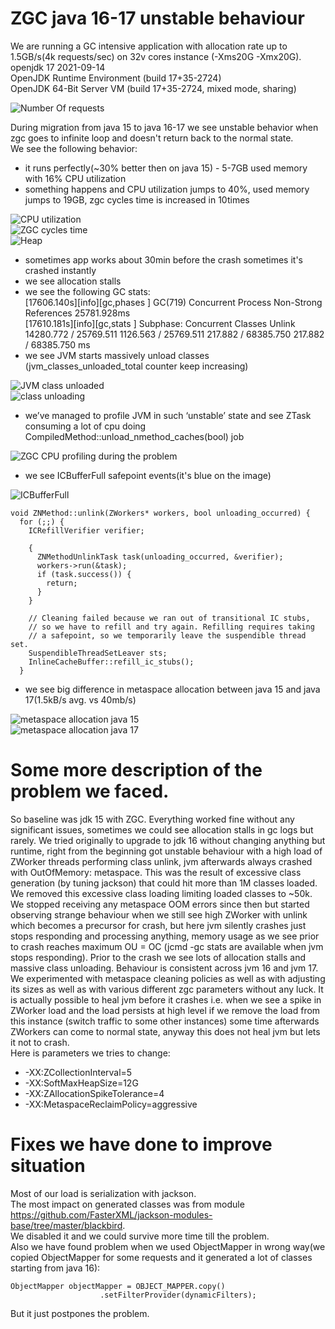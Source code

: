 # ZGC java 16-17 unstable behaviour
We are running a GC intensive application with allocation rate up to 1.5GB/s(4k requests/sec) on 32v cores instance (-Xms20G -Xmx20G).  
openjdk 17 2021-09-14  
OpenJDK Runtime Environment (build 17+35-2724)  
OpenJDK 64-Bit Server VM (build 17+35-2724, mixed mode, sharing)  

![Number Of requests](Requests.png?raw=true "Requests")  

During migration from java 15 to java 16-17 we see unstable behavior when zgc goes to infinite loop and doesn't return back to the normal state.  
We see the following behavior:  
- it runs perfectly(~30% better then on java 15) - 5-7GB used memory with 16% CPU utilization  
- something happens and CPU utilization jumps to 40%, used memory jumps to 19GB, zgc cycles time is increased in 10times

![CPU utilization](IInstance%20CPU%20utilization.png?raw=true "CPU Utilization")  
![ZGC cycles time](ZGC%20cycles%20time.png?raw=true "ZGC cycles time")  
![Heap](heap.png?raw=true "Heap")  

- sometimes app works about 30min before the crash sometimes it's crashed instantly  
- we see allocation stalls  
- we see the following GC stats:   
[17606.140s][info][gc,phases   ] GC(719) Concurrent Process Non-Strong References 25781.928ms  
[17610.181s][info][gc,stats    ] Subphase: Concurrent Classes Unlink   14280.772 / 25769.511  1126.563 / 25769.511   217.882 / 68385.750   217.882 / 68385.750   ms  
- we see JVM starts massively unload classes (jvm_classes_unloaded_total counter keep increasing)

![JVM class unloaded](JVM%20class%20unloaded.png?raw=true "JVM class unloaded")  
![class unloading](class%20unloading.png?raw=true "class unloading")  

- we’ve managed to profile JVM in such ‘unstable’ state and see ZTask consuming a lot of cpu doing CompiledMethod::unload_nmethod_caches(bool) job  

![ZGC CPU profiling during the problem](ZGC%20CPU%20profiling%20during%20the%20problem.png?raw=true "ZGC CPU profiling during the problem")  

- we see ICBufferFull safepoint events(it's blue on the image)  

![ICBufferFull](ICBufferFull.png?raw=true "ICBufferFull")  

```
void ZNMethod::unlink(ZWorkers* workers, bool unloading_occurred) {
  for (;;) {
    ICRefillVerifier verifier;

    {
      ZNMethodUnlinkTask task(unloading_occurred, &verifier);
      workers->run(&task);
      if (task.success()) {
        return;
      }
    }

    // Cleaning failed because we ran out of transitional IC stubs,
    // so we have to refill and try again. Refilling requires taking
    // a safepoint, so we temporarily leave the suspendible thread set.
    SuspendibleThreadSetLeaver sts;
    InlineCacheBuffer::refill_ic_stubs();
  }
```

- we see big difference in metaspace allocation between java 15 and java 17(1.5kB/s avg. vs 40mb/s)  

![metaspace allocation java 15](metaspace%20allocation%20java%2015.png?raw=true "metaspace allocation java 15")  
![metaspace allocation java 17](metaspace%20allocation%20java%2017.png?raw=true "metaspace allocation java 17")  

# Some more description of the problem we faced.  

So baseline was jdk 15 with ZGC. Everything worked fine without any significant issues, sometimes we could see allocation stalls in gc logs but rarely. 
We tried originally to upgrade to jdk 16 without changing anything but runtime, right from the beginning got unstable behaviour with a high load of ZWorker threads performing class unlink, jvm afterwards always crashed with OutOfMemory: metaspace. This was the result of excessive class generation (by tuning jackson) that could hit more than 1M classes loaded. We removed this excessive class loading limiting loaded classes to ~50k. We stopped receiving any metaspace OOM errors since then but started observing strange behaviour when we still see high ZWorker with unlink which becomes a precursor for crash, but here jvm silently crashes just stops responding and processing anything, memory usage as we see prior to crash reaches maximum OU = OC (jcmd -gc stats are available when jvm stops responding). Prior to the crash we see lots of allocation stalls and massive class unloading. Behaviour is consistent across jvm 16 and jvm 17. We experimented with metaspace cleaning policies as well as with adjusting its sizes as well as with various different zgc parameters without any luck. It is actually possible to heal jvm before it crashes i.e. when we see a spike in ZWorker load and the load persists at high level if we remove the load from this instance (switch traffic to some other instances) some time afterwards ZWorkers can come to normal state, anyway this does not heal jvm but lets it not to crash.  
Here is parameters we tries to change:  
- -XX:ZCollectionInterval=5
- -XX:SoftMaxHeapSize=12G
- -XX:ZAllocationSpikeTolerance=4
- -XX:MetaspaceReclaimPolicy=aggressive

# Fixes we have done to improve situation
Most of our load is serialization with jackson.  
The most impact on generated classes was from module https://github.com/FasterXML/jackson-modules-base/tree/master/blackbird.  
We disabled it and we could survive more time till the problem.  
Also we have found problem when we used ObjectMapper in wrong way(we copied ObjectMapper for some requests and it generated a lot of classes starting from java 16):  
```
ObjectMapper objectMapper = OBJECT_MAPPER.copy()
                    .setFilterProvider(dynamicFilters);
```
But it just postpones the problem.
